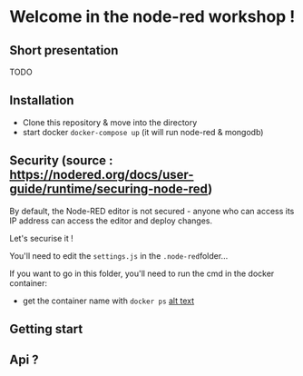 # Welcome in the node-red workshop !

## Short presentation

TODO

## Installation

- Clone this repository & move into the directory
- start docker `docker-compose up` (it will run node-red & mongodb)

## Security (source : https://nodered.org/docs/user-guide/runtime/securing-node-red)

By default, the Node-RED editor is not secured - anyone who can access its IP address can access the editor and deploy changes.

Let's securise it !

You'll need to edit the `settings.js` in the `.node-red`folder...

If you want to go in this folder, you'll need to run the cmd in the docker container:

- get the container name with `docker ps`
  [alt text](./img/dockerps.png")

## Getting start

## Api ?
